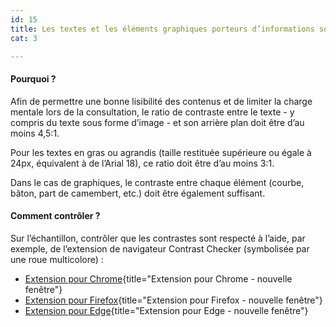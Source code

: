 ```yaml
---
id: 15
title: Les textes et les éléments graphiques porteurs d’informations sont présentés avec un contraste suffisant par rapport à leur arrière-plan
cat: 3

---
```


#### Pourquoi ?

Afin de permettre une bonne lisibilité des contenus et de limiter la charge mentale lors de la consultation, le ratio de contraste entre le texte - y compris du texte sous forme d’image - et son arrière plan doit être d’au moins 4,5:1. 

Pour les textes en gras ou agrandis (taille restituée supérieure ou égale à 24px, équivalent à de l’Arial 18), ce ratio doit être d’au moins 3:1. 

Dans le cas de graphiques, le contraste entre chaque élément (courbe, bâton, part de camembert, etc.) doit être également suffisant.


#### Comment contrôler ?

Sur l’échantillon, contrôler que les contrastes sont respecté à l’aide, par exemple, de l’extension de navigateur Contrast Checker (symbolisée par une roue multicolore) :
* [Extension pour Chrome](https://chrome.google.com/webstore/detail/wcag-color-contrast-check/plnahcmalebffmaghcpcmpaciebdhgdf){title="Extension pour Chrome - nouvelle fenêtre"}
* [Extension pour Firefox](https://addons.mozilla.org/en-US/firefox/addon/wcag-contrast-checker/){title="Extension pour Firefox - nouvelle fenêtre"}
* [Extension pour Edge](https://microsoftedge.microsoft.com/addons/detail/wcag-color-contrast-check/idahaggnlnekelhgplklhfpchbfdmkjp){title="Extension pour Edge - nouvelle fenêtre"}
